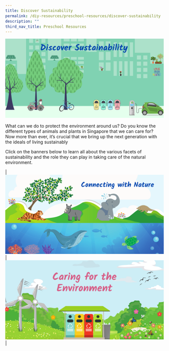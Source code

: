 ```yaml
---
title: Discover Sustainability
permalink: /diy-resources/preschool-resources/discover-sustainability
description: ""
third_nav_title: Preschool Resources
---
```

![Discover Sustainability](/images/diyresources/preschool/Sustainability/discover%20sustainability.png)

What can we do to protect the environment around us? Do you know the different types of animals and plants in Singapore that we can care for? Now more than ever, it’s crucial that we bring up the next generation with the ideals of living sustainably

Click on the banners below to learn all about the various facets of sustainability and the role they can play in taking care of the natural environment.

|![Connecting with Nature](/images/diyresources/preschool/Sustainability/dR_Connecting%20with%20Nature.png)      |    ![Caring for the Environment](/images/diyresources/preschool/Sustainability/dR_caring%20for%20env.png)   | 